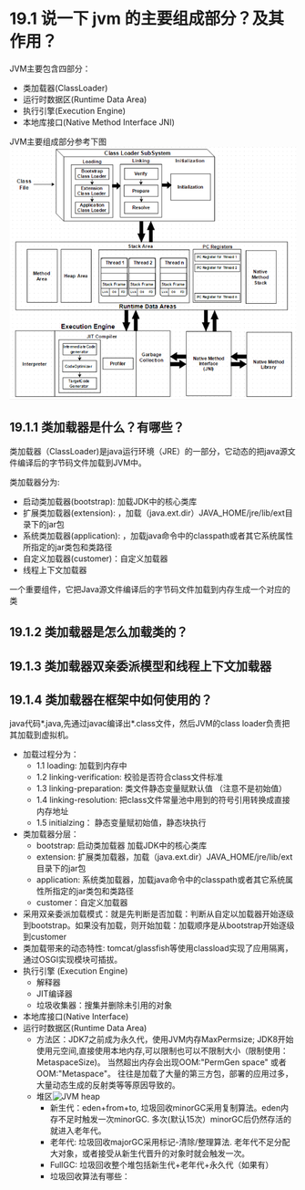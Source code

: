 
# 19.1 说一下 jvm 的主要组成部分？及其作用？
JVM主要包含四部分：
- 类加载器(ClassLoader)
- 运行时数据区(Runtime Data Area)
- 执行引擎(Execution Engine)
- 本地库接口(Native Method Interface JNI)

JVM主要组成部分参考下图
![JVM 组成部分](../pictures/java_jvm_architecture.png)

## 19.1.1 类加载器是什么？有哪些？
类加载器（ClassLoader)是java运行环境（JRE）的一部分，它动态的把java源文件编译后的字节码文件加载到JVM中。

类加载器分为:
- 启动类加载器(bootstrap):  加载JDK中的核心类库
- 扩展类加载器(extension): ，加载（java.ext.dir）JAVA_HOME/jre/lib/ext目录下的jar包 
- 系统类加载器(application): ，加载java命令中的classpath或者其它系统属性所指定的jar类包和类路径
- 自定义加载器(customer)：自定义加载器
- 线程上下文加载器
  

一个重要组件，它把Java源文件编译后的字节码文件加载到内存生成一个对应的类

## 19.1.2 类加载器是怎么加载类的？

## 19.1.3 类加载器双亲委派模型和线程上下文加载器

## 19.1.4 类加载器在框架中如何使用的？

java代码*.java,先通过javac编译出*.class文件，然后JVM的class loader负责把其加载到虚拟机。
  - 加载过程分为：
    - 1.1 loading: 加载到内存中
    - 1.2 linking-verification: 校验是否符合class文件标准
    - 1.3 linking-preparation: 类文件静态变量赋默认值 （注意不是初始值）
    - 1.4 linking-resolution: 把class文件常量池中用到的符号引用转换成直接内存地址
    - 1.5 initialzing： 静态变量赋初始值，静态块执行
  - 类加载器分层：
    - bootstrap: 启动类加载器 加载JDK中的核心类库
    - extension: 扩展类加载器，加载（java.ext.dir）JAVA_HOME/jre/lib/ext目录下的jar包 
    - application: 系统类加载器，加载java命令中的classpath或者其它系统属性所指定的jar类包和类路径
    - customer：自定义加载器
  - 采用双亲委派加载模式：就是先判断是否加载：判断从自定以加载器开始逐级到bootstrap。如果没有加载，则开始加载：加载顺序是从bootstrap开始逐级到customer 
  - 类加载带来的动态特性: tomcat/glassfish等使用classload实现了应用隔离，通过OSGI实现模块可插拔。
- 执行引擎 (Execution Engine)
  - 解释器
  - JIT编译器
  - 垃圾收集器：搜集并删除未引用的对象
- 本地库接口(Native Interface)
- 运行时数据区(Runtime Data Area)
  - 方法区：JDK7之前成为永久代，使用JVM内存MaxPermsize; JDK8开始使用元空间,直接使用本地内存,可以限制也可以不限制大小（限制使用：MetaspaceSize)。 当然超出内存会出现OOM:"PermGen space" 或者 OOM:"Metaspace"。 往往是加载了大量的第三方包，部署的应用过多，大量动态生成的反射类等等原因导致的。
  - 堆区![JVM heap](./pictures/jvm_heap.png)
    - 新生代：eden+from+to, 垃圾回收minorGC采用复制算法。eden内存不足时触发一次minorGC. 多次(默认15次）minorGC后仍然存活的就进入老年代。
    - 老年代: 垃圾回收majorGC采用标记-清除/整理算法. 老年代不足分配大对象，或者接受从新生代晋升的对象时就会触发一次。
    - FullGC: 垃圾回收整个堆包括新生代+老年代+永久代（如果有）
    - 垃圾回收算法有哪些：


